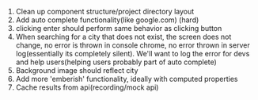 1. Clean up component structure/project directory layout
2. Add auto complete functionality(like google.com) (hard)
3. clicking enter should perform same behavior as clicking button
4. When searching for a city that does not exist, the screen does not change, 
   no error is thrown in console chrome, no error thrown in server log(essentially its completely silent). We'll want to log the error for devs and
   help users(helping users probably part of auto complete)
5. Background image should reflect city
6. Add more 'emberish' functionality, ideally with computed properties
7. Cache results from api(recording/mock api)